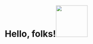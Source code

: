 # Hello, folks!<img src="https://media.giphy.com/media/QLKSt3wQqlj7a/giphy.gif" height="100px" width="100px" >

<!--
**sairam11-cy/sairam11-cy** is a ✨ _special_ ✨ repository because its `README.md` (this file) appears on your GitHub profile.

Here are some ideas to get you started:

- 🔭 I’m currently working on ...
- 🌱 I’m currently learning ...
- 👯 I’m looking to collaborate on ...
- 🤔 I’m looking for help with ...
- 💬 Ask me about ...
- 📫 How to reach me: ...
- 😄 Pronouns: ...
- ⚡ Fun fact: ...
-->
